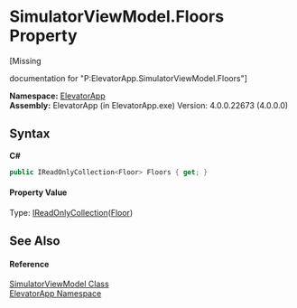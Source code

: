 # SimulatorViewModel.Floors Property 
 

\[Missing <summary> documentation for "P:ElevatorApp.SimulatorViewModel.Floors"\]

**Namespace:**&nbsp;<a href="N_ElevatorApp">ElevatorApp</a><br />**Assembly:**&nbsp;ElevatorApp (in ElevatorApp.exe) Version: 4.0.0.22673 (4.0.0.0)

## Syntax

**C#**<br />
``` C#
public IReadOnlyCollection<Floor> Floors { get; }
```


#### Property Value
Type: <a href="http://msdn2.microsoft.com/en-us/library/hh881542" target="_blank">IReadOnlyCollection</a>(<a href="T_ElevatorApp_Models_Floor">Floor</a>)

## See Also


#### Reference
<a href="T_ElevatorApp_SimulatorViewModel">SimulatorViewModel Class</a><br /><a href="N_ElevatorApp">ElevatorApp Namespace</a><br />